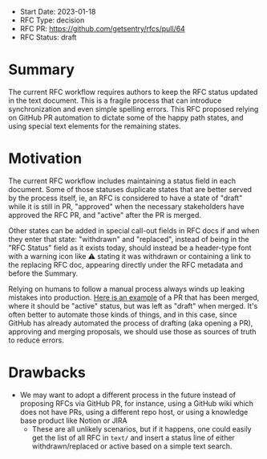 - Start Date: 2023-01-18
- RFC Type: decision
- RFC PR: https://github.com/getsentry/rfcs/pull/64
- RFC Status: draft

# Summary

The current RFC workflow requires authors to keep the RFC status updated in the text document. This is a fragile process that can introduce synchronization and even simple spelling errors. This RFC proposed relying on GitHub PR automation to dictate some of the happy path states, and using special text elements for the remaining states.

# Motivation

The current RFC workflow includes maintaining a status field in each document. Some of those statuses duplicate states that are better served by the process itself, ie, an RFC is considered to have a state of "draft" while it is still in PR, "approved" when the necessary stakeholders have approved the RFC PR, and "active" after the PR is merged.

Other states can be added in special call-out fields in RFC docs if and when they enter that state: "withdrawn" and "replaced", instead of being in the "RFC Status" field as it exists today, should instead be a header-type font with a warning icon like ⚠️ stating it was withdrawn or containing a link to the replacing RFC doc, appearing directly under the RFC metadata and before the Summary.

Relying on humans to follow a manual process always winds up leaking mistakes into production. [Here is an example](https://github.com/getsentry/rfcs/blob/7b6c373e560f1b4eca9a80059b60a222a4c8bcfa/text/0042-gocd-succeeds-freight-as-our-cd-solution.md?plain=1#L4) of a PR that has been merged, where it should be "active" status, but was left as "draft" when merged. It's often better to automate those kinds of things, and in this case, since GitHub has already automated the process of drafting (aka opening a PR), approving and merging proposals, we should use those as sources of truth to reduce errors.

# Drawbacks

- We may want to adopt a different process in the future instead of proposing RFCs via GitHub PR, for instance, using a GitHub wiki which does not have PRs, using a different repo host, or using a knowledge base product like Notion or JIRA
    - These are all unlikely scenarios, but if it happens, one could easily get the list of all RFC in `text/` and insert a status line of either withdrawn/replaced or active based on a simple text search.
